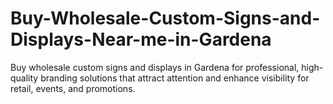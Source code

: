 # Buy-Wholesale-Custom-Signs-and-Displays-Near-me-in-Gardena
Buy wholesale custom signs and displays in Gardena for professional, high-quality branding solutions that attract attention and enhance visibility for retail, events, and promotions.
